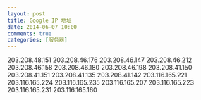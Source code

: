 ```yaml
---
layout: post
title: Google IP 地址
date: 2014-06-07 10:00
comments: true
categories: [服务器]
---
```

 
 203.208.48.151
203.208.46.176
203.208.46.147
203.208.46.212
203.208.46.158
203.208.46.180
203.208.46.198
203.208.41.150
203.208.41.151
203.208.41.135
203.208.41.142
203.116.165.221
203.116.165.224
203.116.165.235
203.116.165.207
203.116.165.223
203.116.165.231
203.116.165.160